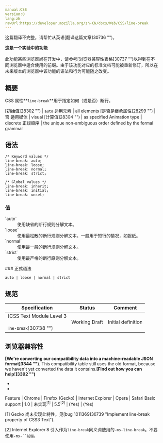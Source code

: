 ```yaml
---
manual:CSS
version:0
lang:zh
rawUrl:https://developer.mozilla.org/zh-CN/docs/Web/CSS/line-break
---
```




这篇翻译不完整。请帮忙从英语[翻译这篇文章]30736 "")。






**这是一个实验中的功能**<br></br>此功能某些浏览器尚在开发中，请参考[浏览器兼容性表格]30737 "")以得到在不同浏览器中适合使用的前缀。由于该功能对应的标准文档可能被重新修订，所以在未来版本的浏览器中该功能的语法和行为可能随之改变。




## 概要<a name="概要"></a>


CSS 属性**`line-break`**用于指定如何（或是否）断行。


[初始值]28302 "") | `auto` 
适用元素 | all elements 
[是否是继承属性]28299 "") | 否 
适用媒体 | visual 
[计算值]28304 "") | as specified 
Animation type | discrete 
正规顺序 | the unique non-ambiguous order defined by the formal grammar 



## 语法<a name="语法"></a>

```
/* Keyword values */
line-break: auto;
line-break: loose;
line-break: normal;
line-break: strict;

/* Global values */
line-break: inherit;
line-break: initial;
line-break: unset;
```

### 值<a name="值"></a>
<dl><dt id=''>`auto`</dt><dd>使用缺省的断行规则分解文本。</dd><dt id=''>`loose`</dt><dd>使用最松散的断行规则分解文本。一般用于短行的情况，如报纸。</dd><dt id=''>`normal`</dt><dd>使用最一般的断行规则分解文本。</dd><dt id=''>`strict`</dt><dd>使用最严格的断行原则分解文本。</dd></dl>
### 正式语法<a name="正式语法"></a>

```
auto | loose | normal | strict
```

## 规范<a name="规范"></a>

Specification | Status | Comment 
 ---  |  ---  |  ---  | 
[CSS Text Module Level 3<br></br><small>line-break</small>]30738 "") | Working Draft | Initial definition 


## 浏览器兼容性<a name="浏览器兼容性"></a>


**[We&#39;re converting our compatibility data into a machine-readable JSON format]3344 "")**. This compatibility table still uses the old format, because we haven&#39;t yet converted the data it contains.**[Find out how you can help!]3392 "")**


* 
* 

Feature | Chrome | Firefox (Gecko) | Internet Explorer | Opera | Safari 
Basic support | 1.0 | 未实现<sup>[1]</sup> | 5.5<sup>[2]</sup> | (Yes) | (Yes) 






[1] Gecko 尚未实现此特性。见[bug 1011369]30739 "Implement line-break property of CSS3 Text").



[2] Internet Explorer 8 引入作为`line-break`同义词使用的`-ms-line-break`。不要使用`-ms-``前缀。`




